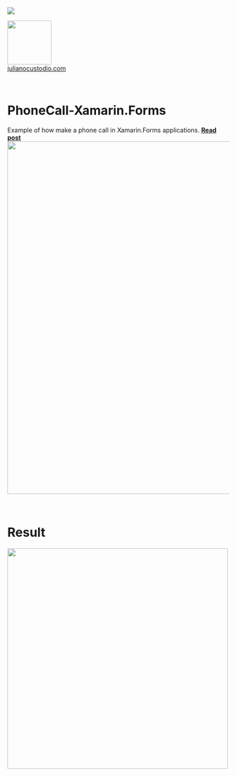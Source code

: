 

<image src="https://camo.githubusercontent.com/f13bbe855abf1e435732ed337f17d7d9e09657ad/68747470733a2f2f63686f6866692e76697375616c73747564696f2e636f6d2f5f617069732f7075626c69632f6275696c642f646566696e6974696f6e732f62396130313732632d303932362d343262382d616632662d3234393533393737336261352f31332f6261646765"/>



  <a href="http://julianocustodio.com" target="_blank"><image width="100px" src="https://julianocustodiosite.files.wordpress.com/2017/02/cropped-logojuliano.png?w=300&h=300&crop=1"/></a>
 <br/><a href="http://julianocustodio.com">julianocustodio.com</a>

 
<br/>


# PhoneCall-Xamarin.Forms
Example of how make a phone call in Xamarin.Forms applications.
<a href="https://julianocustodio.com/chamada-telefonica-xamarin-forms/" target="_blank"><b> Read post</b></a></br> 
<a href="https://julianocustodio.com/chamada-telefonica-xamarin-forms/">
<image width="800px" src="https://julianocustodiosite.files.wordpress.com/2018/05/wallcall.png?w=768"/></a>

<br/>


# Result
<p>
  <image height="500px"src="https://julianocustodiosite.files.wordpress.com/2018/05/ezgif-com-gif-maker-9.gif?w=400&h=633"/>  
</p>



